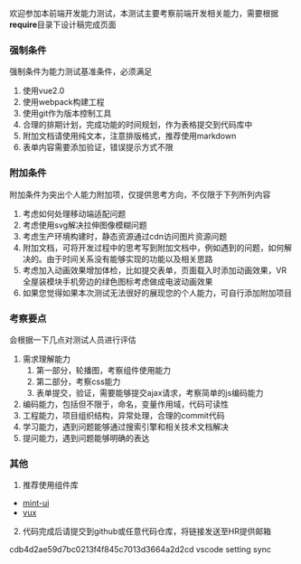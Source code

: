欢迎参加本前端开发能力测试，本测试主要考察前端开发相关能力，需要根据**require**目录下设计稿完成页面

### 强制条件

强制条件为能力测试基准条件，必须满足

1. 使用vue2.0
2. 使用webpack构建工程
3. 使用git作为版本控制工具
4. 合理的排期计划，完成功能的时间规划，作为表格提交到代码库中
5. 附加文档请使用纯文本，注意排版格式，推荐使用markdown
6. 表单内容需要添加验证，错误提示方式不限

### 附加条件

附加条件为突出个人能力附加项，仅提供思考方向，不仅限于下列所列内容

1. 考虑如何处理移动端适配问题
2. 考虑使用svg解决拉伸图像模糊问题
3. 考虑生产环境构建时，静态资源通过cdn访问图片资源问题
4. 附加文档，可将开发过程中的思考写到附加文档中，例如遇到的问题，如何解决的。由于时间关系没有能够实现的功能以及相关思路
5. 考虑加入动画效果增加体检，比如提交表单，页面载入时添加动画效果，VR全屋装模块手机旁边的绿色图标考虑做成电波动画效果
6. 如果您觉得如果本次测试无法很好的展现您的个人能力，可自行添加附加项目

### 考察要点

会根据一下几点对测试人员进行评估

1. 需求理解能力
	1. 第一部分，轮播图，考察组件使用能力
	2. 第二部分，考察css能力
	3. 表单提交，验证，需要能够提交ajax请求，考察简单的js编码能力
1. 编码能力，包括但不限于，命名，变量作用域，代码可读性
2. 工程能力，项目组织结构，异常处理，合理的commit代码
3. 学习能力，遇到问题能够通过搜索引擎和相关技术文档解决
4. 提问能力，遇到问题能够明确的表达

### 其他

1. 推荐使用组件库
 - [mint-ui](http://mint-ui.github.io/#!/zh-cn)
 - [vux](https://vux.li/#/)

2. 代码完成后请提交到github或任意代码仓库，将链接发送至HR提供邮箱






























cdb4d2ae59d7bc0213f4f845c7013d3664a2d2cd vscode setting sync
